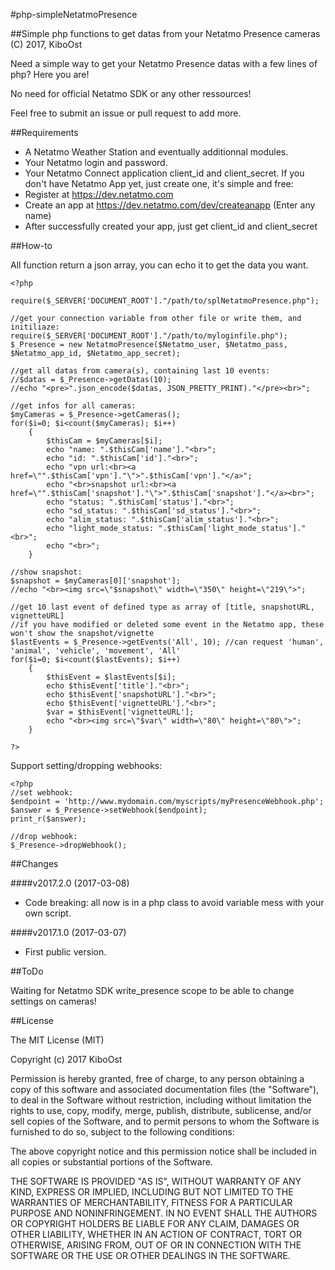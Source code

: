 #php-simpleNetatmoPresence

##Simple php functions to get datas from your Netatmo Presence cameras
(C) 2017, KiboOst

Need a simple way to get your Netatmo Presence datas with a few lines of php? Here you are!

No need for official Netatmo SDK or any other ressources!

Feel free to submit an issue or pull request to add more.

##Requirements

- A Netatmo Weather Station and eventually additionnal modules.
- Your Netatmo login and password.
- Your Netatmo Connect application client_id and client_secret.
If you don't have Netatmo App yet, just create one, it's simple and free:
- Register at https://dev.netatmo.com
- Create an app at https://dev.netatmo.com/dev/createanapp (Enter any name)
- After successfully created your app, just get client_id and client_secret


##How-to

All function return a json array, you can echo it to get the data you want.

```
<?php

require($_SERVER['DOCUMENT_ROOT']."/path/to/splNetatmoPresence.php");

//get your connection variable from other file or write them, and initiliaze:
require($_SERVER['DOCUMENT_ROOT']."/path/to/myloginfile.php");
$_Presence = new NetatmoPresence($Netatmo_user, $Netatmo_pass, $Netatmo_app_id, $Netatmo_app_secret);

//get all datas from camera(s), containing last 10 events:
//$datas = $_Presence->getDatas(10);
//echo "<pre>".json_encode($datas, JSON_PRETTY_PRINT)."</pre><br>";

//get infos for all cameras:
$myCameras = $_Presence->getCameras();
for($i=0; $i<count($myCameras); $i++)
	{
		$thisCam = $myCameras[$i];
		echo "name: ".$thisCam['name']."<br>";
		echo "id: ".$thisCam['id']."<br>";
		echo "vpn url:<br><a href=\"".$thisCam['vpn']."\">".$thisCam['vpn']."</a>";
		echo "<br>snapshot url:<br><a href=\"".$thisCam['snapshot']."\">".$thisCam['snapshot']."</a><br>";
		echo "status: ".$thisCam['status']."<br>";
		echo "sd_status: ".$thisCam['sd_status']."<br>";
		echo "alim_status: ".$thisCam['alim_status']."<br>";
		echo "light_mode_status: ".$thisCam['light_mode_status']."<br>";
		echo "<br>";
	}

//show snapshot:
$snapshot = $myCameras[0]['snapshot'];
//echo "<br><img src=\"$snapshot\" width=\"350\" height=\"219\">";

//get 10 last event of defined type as array of [title, snapshotURL, vignetteURL]
//if you have modified or deleted some event in the Netatmo app, these won't show the snapshot/vignette
$lastEvents = $_Presence->getEvents('All', 10); //can request 'human', 'animal', 'vehicle', 'movement', 'All'
for($i=0; $i<count($lastEvents); $i++)
	{
		$thisEvent = $lastEvents[$i];
		echo $thisEvent['title']."<br>";
		echo $thisEvent['snapshotURL']."<br>";
		echo $thisEvent['vignetteURL']."<br>";
		$var = $thisEvent['vignetteURL'];
		echo "<br><img src=\"$var\" width=\"80\" height=\"80\">";
	}

?>
```

Support setting/dropping webhooks:
```
<?php
//set webhook:
$endpoint = 'http://www.mydomain.com/myscripts/myPresenceWebhook.php';
$answer = $_Presence->setWebhook($endpoint);
print_r($answer);

//drop webhook:
$_Presence->dropWebhook();

```

##Changes

####v2017.2.0 (2017-03-08)
- Code breaking: all now is in a php class to avoid variable mess with your own script.

####v2017.1.0 (2017-03-07)
- First public version.

##ToDo

Waiting for Netatmo SDK write_presence scope to be able to change settings on cameras!

##License

The MIT License (MIT)

Copyright (c) 2017 KiboOst

Permission is hereby granted, free of charge, to any person obtaining a copy
of this software and associated documentation files (the "Software"), to deal
in the Software without restriction, including without limitation the rights
to use, copy, modify, merge, publish, distribute, sublicense, and/or sell
copies of the Software, and to permit persons to whom the Software is
furnished to do so, subject to the following conditions:

The above copyright notice and this permission notice shall be included in all
copies or substantial portions of the Software.

THE SOFTWARE IS PROVIDED "AS IS", WITHOUT WARRANTY OF ANY KIND, EXPRESS OR
IMPLIED, INCLUDING BUT NOT LIMITED TO THE WARRANTIES OF MERCHANTABILITY,
FITNESS FOR A PARTICULAR PURPOSE AND NONINFRINGEMENT. IN NO EVENT SHALL THE
AUTHORS OR COPYRIGHT HOLDERS BE LIABLE FOR ANY CLAIM, DAMAGES OR OTHER
LIABILITY, WHETHER IN AN ACTION OF CONTRACT, TORT OR OTHERWISE, ARISING FROM,
OUT OF OR IN CONNECTION WITH THE SOFTWARE OR THE USE OR OTHER DEALINGS IN THE
SOFTWARE.
